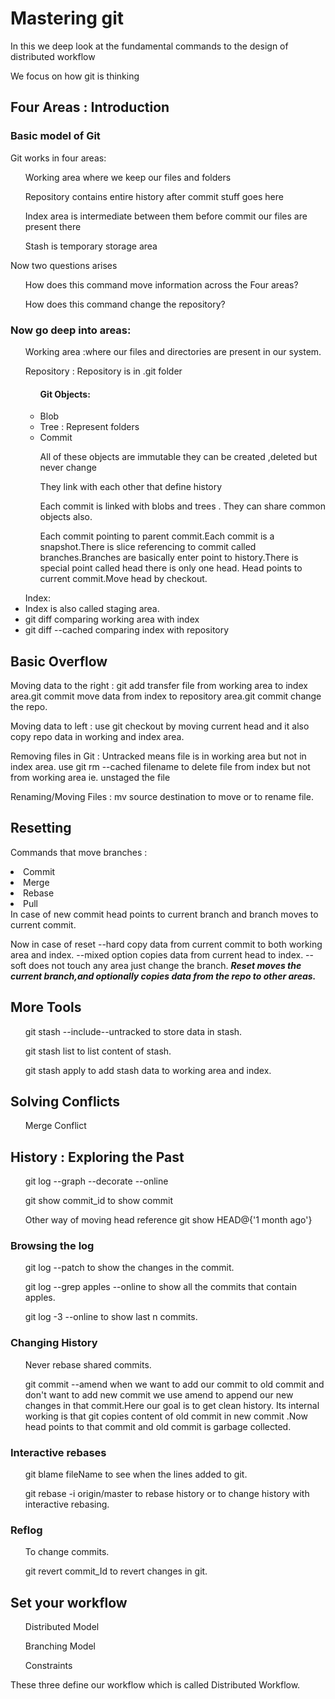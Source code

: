 <p><h1>Mastering git</h1></p>
<p>In this we deep look at the fundamental commands to the design of distributed workflow</p>
<p>We focus on how git is thinking</p>
<p><h2>Four Areas : Introduction</h2></P>
<p><h3>Basic model of Git </h3></p>
<p> Git works in four areas:</p>
<ul>Working area where we keep our files and folders</ul>
<ul>Repository contains entire history after commit stuff goes here</ul>
<ul>Index area is intermediate between them before commit our files are present there</ul>
<ul>Stash is temporary storage area</ul>

<p> Now two questions arises</p>
<ul>How does this command move information across the Four areas?</ul>
<ul>How does this command change the repository?</ul>

<p><h3> Now go deep into areas:</h3></p>
<ul>Working area :where our files and directories are present in our system. </ul>
<ul>Repository : Repository is in .git folder
<ul><h4>Git Objects: </h4>
<li>Blob</li>
<li>Tree : Represent folders</li>
<li>Commit</li>
<p> All of these objects are immutable they can be created ,deleted but never change</p>
<p>They link with each other that define history</p>
<p> Each commit is linked with blobs and trees . They can share common objects also.</p>
<p>Each commit pointing to parent commit.Each commit is a snapshot.There is slice referencing to commit called branches.Branches are basically enter point to history.There is special point called head there is only one head.
 Head points to current commit.Move head by checkout.</p>
 </ul>
</ul>
<ul>Index: 
  <li>Index is also called staging area.</li>
  <li>git diff comparing working area with index</li>
  <li>git diff --cached  comparing index with repository</li>
</ul>
<p><h2>Basic Overflow</h2></p>
<p>Moving data to the right : git add transfer file from working area to index area.git commit 
move data from index to repository area.git commit change the repo.</p>

<p>Moving data to left : use git checkout by moving current head and it also copy repo data in working and 
 index area.</p>
<p>Removing files in Git : Untracked means file is in working area but not in index area. 
use git rm --cached filename  to delete file from index but not from working area ie. unstaged
the file</p>
<p> Renaming/Moving  Files : mv source destination to move or to rename file. </p>

<p><h2>Resetting</h2></p>
<p>Commands that move branches : 
 <li>Commit</li>
 <li>Merge</li>
 <li>Rebase</li>
 <li>Pull</li>
 In case of new commit head points to current branch and branch moves to current commit.
</p>

<p>Now in case of reset --hard copy data from current commit to both working area and index.
 --mixed option copies data from current head to index.
 --soft does not touch any area just change the branch.
 <b> <i>Reset moves the current branch,and optionally copies data from  the repo to other 
  areas.
  </i>
 </b>
</p>
<p><h2>More Tools</h2></p>
<ul>git stash --include--untracked  to store data in stash.</ul>
<ul>git stash list to list content of stash.</ul>
<ul>git stash apply to add stash data to working area and index.</ul>

<p><h2> Solving Conflicts</h2></p>
<ul>Merge Conflict</ul>

<p><h2>History : Exploring the Past</h2>
<ul>git log --graph --decorate --online</ul>
<ul>git show commit_id to show commit</ul>
<ul>Other way of moving head reference git show HEAD@{'1 month ago'}</ul>
</p>
<p> <h3>Browsing the log </h3></p>
<ul>git log --patch to show the changes in the commit.</ul>
<ul>git log --grep apples --online to show all the commits that contain apples.</ul>
<ul>git log -3 --online to show last n commits.</ul>
 
 <p><h3>Changing History</h3></p>
 <ul>Never rebase shared commits.</ul>
 <ul>git commit --amend  when we want to add our commit to old commit and don't want to add new
commit we use amend to append our new changes in that commit.Here our goal is to get clean
history. Its internal working is that git copies content of old commit in new commit .Now head 
points to that commit and old commit is garbage collected.</ul>

<p><h3>Interactive rebases</h3></p> 
<ul>git blame fileName to see when the lines added to git.</ul>
<ul>git rebase -i origin/master to rebase history or to change history with interactive rebasing.</ul>

<p><h3>Reflog</h3></p>
<ul>To change commits.</ul>
<ul>git revert commit_Id to revert changes in git.</ul>

<p><h2>Set your workflow</h2></p>
<ul>Distributed Model</ul>
<ul>Branching Model </ul>
<ul>Constraints </ul>
<p> These three define our workflow which is called Distributed Workflow.</p>







